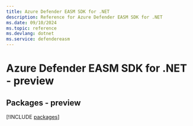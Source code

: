 ```yaml
---
title: Azure Defender EASM SDK for .NET
description: Reference for Azure Defender EASM SDK for .NET
ms.date: 09/10/2024
ms.topic: reference
ms.devlang: dotnet
ms.service: defendereasm
---
```

# Azure Defender EASM SDK for .NET - preview
## Packages - preview
[!INCLUDE [packages](defender-easm-index.md)]